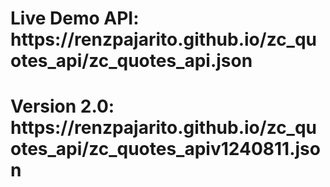 <h1>Live Demo API: https://renzpajarito.github.io/zc_quotes_api/zc_quotes_api.json</h1>
<h1>Version 2.0: https://renzpajarito.github.io/zc_quotes_api/zc_quotes_apiv1240811.json</h1>
